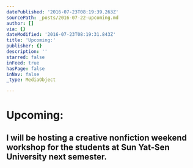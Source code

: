 ```yaml
---
datePublished: '2016-07-23T08:19:39.263Z'
sourcePath: _posts/2016-07-22-upcoming.md
author: []
via: {}
dateModified: '2016-07-23T08:19:31.843Z'
title: 'Upcoming:'
publisher: {}
description: ''
starred: false
inFeed: true
hasPage: false
inNav: false
_type: MediaObject

---
```

# **Upcoming**:

## I will be hosting a creative nonfiction weekend workshop for the students at Sun Yat-Sen University next semester.